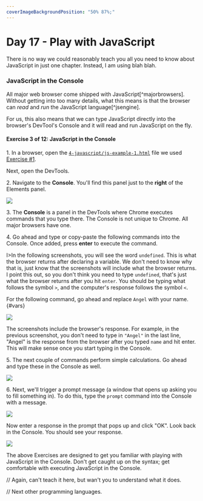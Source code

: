 ```yaml
---
coverImageBackgroundPosition: "50% 87%;"
---
```


# Day 17 - Play with JavaScript

There is no way we could reasonably teach you all you need to know about JavaScript in just one chapter. Instead, I am using blah blah.

### JavaScript in the Console

All major web browser come shipped with JavaScript[^majorbrowsers].  Without getting into too many details, what this means is that the browser can *read* and *run* the JavaScript language[^jsengine].  

For us, this also means that we can type JavaScript directly into the browser's DevTool's Console and it will read and run JavaScript on the fly. 

#### Exercise 3 of 12: JavaScript in the Console
1\. In a browser, open the [`4-javascript/js-example-1.html`](code/src/4-javascript/js-example-1.html) file we used [Exercise #1](#exercise-1).

Next, open the DevTools.    

2\. Navigate to the **Console**.  You'll find this panel just to the **right** of the Elements panel.

![](images/4-JavaScript/console.png)

3\. The **Console** is a panel in the DevTools where Chrome executes commands that you type there. The Console is not unique to Chrome.  All major browsers have one.  

4\. Go ahead and type or copy-paste the following commands into the Console.  Once added, press **enter** to execute the command.  

I>In the following screenshots, you will see the word `undefined`. This is what the browser returns after declaring a variable.  We don't need to know why that is, just know that the screenshots will include what the browser returns.  I point this out, so you don't think you need to type `undefined`, that's just what the browser returns after you hit `enter`.  You should be typing what follows the symbol `>`, and the computer's response follows the symbol `<`. 

For the following command, go ahead and replace `Angel` with your name. 
{#vars}

![](images/4-JavaScript/console-1.png)

The screenshots include the browser's response.  For example, in the previous screenshot, you don't need to type in `"Angel"` in the last line, "Angel" is the response from the browser after you typed `name` and hit enter. This will make sense once you start typing in the Console.

5\. The next couple of commands perform simple calculations.  Go ahead and type these in the Console as well.  

![](images/4-JavaScript/console-2.png)

6\. Next, we'll trigger a prompt message (a window that opens up asking you to fill something in).  To do this, type the `prompt` command into the Console with a message.

![](images/4-JavaScript/console-3.png)

Now enter a response in the prompt that pops up and click "OK". Look back in the Console.  You should see your response.

![](images/4-JavaScript/prompt.png)

The above Exercises are designed to get you familiar with playing with JavaScript in the Console.  Don't get caught up on the syntax; get comfortable with executing JavaScript in the Console.

// Again, can't teach it here, but wan't you to understand what it does.

// Next other programming languages.